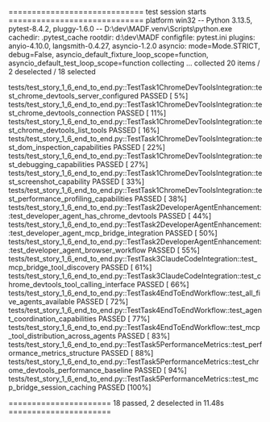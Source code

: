 ============================= test session starts =============================
platform win32 -- Python 3.13.5, pytest-8.4.2, pluggy-1.6.0 -- D:\dev\MADF\.venv\Scripts\python.exe
cachedir: .pytest_cache
rootdir: d:\dev\MADF
configfile: pytest.ini
plugins: anyio-4.10.0, langsmith-0.4.27, asyncio-1.2.0
asyncio: mode=Mode.STRICT, debug=False, asyncio_default_fixture_loop_scope=function, asyncio_default_test_loop_scope=function
collecting ... collected 20 items / 2 deselected / 18 selected

tests/test_story_1_6_end_to_end.py::TestTask1ChromeDevToolsIntegration::test_chrome_devtools_server_configured PASSED [  5%]
tests/test_story_1_6_end_to_end.py::TestTask1ChromeDevToolsIntegration::test_chrome_devtools_connection PASSED [ 11%]
tests/test_story_1_6_end_to_end.py::TestTask1ChromeDevToolsIntegration::test_chrome_devtools_list_tools PASSED [ 16%]
tests/test_story_1_6_end_to_end.py::TestTask1ChromeDevToolsIntegration::test_dom_inspection_capabilities PASSED [ 22%]
tests/test_story_1_6_end_to_end.py::TestTask1ChromeDevToolsIntegration::test_debugging_capabilities PASSED [ 27%]
tests/test_story_1_6_end_to_end.py::TestTask1ChromeDevToolsIntegration::test_screenshot_capability PASSED [ 33%]
tests/test_story_1_6_end_to_end.py::TestTask1ChromeDevToolsIntegration::test_performance_profiling_capabilities PASSED [ 38%]
tests/test_story_1_6_end_to_end.py::TestTask2DeveloperAgentEnhancement::test_developer_agent_has_chrome_devtools PASSED [ 44%]
tests/test_story_1_6_end_to_end.py::TestTask2DeveloperAgentEnhancement::test_developer_agent_mcp_bridge_integration PASSED [ 50%]
tests/test_story_1_6_end_to_end.py::TestTask2DeveloperAgentEnhancement::test_developer_agent_browser_workflow PASSED [ 55%]
tests/test_story_1_6_end_to_end.py::TestTask3ClaudeCodeIntegration::test_mcp_bridge_tool_discovery PASSED [ 61%]
tests/test_story_1_6_end_to_end.py::TestTask3ClaudeCodeIntegration::test_chrome_devtools_tool_calling_interface PASSED [ 66%]
tests/test_story_1_6_end_to_end.py::TestTask4EndToEndWorkflow::test_all_five_agents_available PASSED [ 72%]
tests/test_story_1_6_end_to_end.py::TestTask4EndToEndWorkflow::test_agent_coordination_capabilities PASSED [ 77%]
tests/test_story_1_6_end_to_end.py::TestTask4EndToEndWorkflow::test_mcp_tool_distribution_across_agents PASSED [ 83%]
tests/test_story_1_6_end_to_end.py::TestTask5PerformanceMetrics::test_performance_metrics_structure PASSED [ 88%]
tests/test_story_1_6_end_to_end.py::TestTask5PerformanceMetrics::test_chrome_devtools_performance_baseline PASSED [ 94%]
tests/test_story_1_6_end_to_end.py::TestTask5PerformanceMetrics::test_mcp_bridge_session_caching PASSED [100%]

====================== 18 passed, 2 deselected in 11.48s ======================
